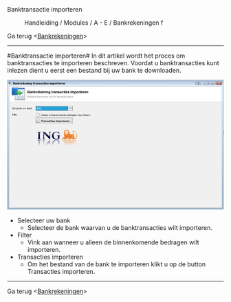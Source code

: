 <properties>
	<page>
		<title>Banktransactie importeren</title>
		<description>Banktransactie importeren</description>
	</page>
	<menu>
		<position>Handleiding / Modules / A - E / Bankrekeningen </position> 
		<title>Banktransactie importeren</title>
		<sort>f</sort>
	</menu>
</properties>

Ga terug <[Bankrekeningen](http://hybridsaas.support/pages/handleiding/modules/A-E/bankrekeningen/Introductie)> 

----------

#Banktransactie importeren#
In dit artikel wordt het proces om banktransacties te importeren beschreven. Voordat u banktransacties kunt inlezen dient u eerst een bestand bij uw bank te downloaden.

![](images/bankrekening-transactieimport.JPG)

- Selecteer uw bank
	- Selecteer de bank waarvan u de banktransacties wilt importeren.
- Filter
	- Vink aan wanneer u alleen de binnenkomende bedragen wilt importeren.
- Transacties importeren
	- Om het bestand van de bank te importeren klikt u op de button Transacties importeren.


----------
Ga terug <[Bankrekeningen](http://hybridsaas.support/pages/handleiding/modules/A-E/bankrekeningen/Introductie)> 